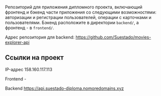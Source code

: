 Репозиторий для приложения дипломного проекта, включающий фронтенд и бэкенд части приложения со следующими возможностями: авторизации и регистрации пользователей, операции с карточками и пользователями. Бэкенд расположите в директории `backend/`, а фронтенд - в `frontend/`.

Адрес репозитория для backend: https://github.com/Suestado/movies-explorer-api

## Ссылки на проект

IP-адрес 158.160.117.113

Frontend -

Backend https://api.suestado-diploma.nomoredomains.xyz
